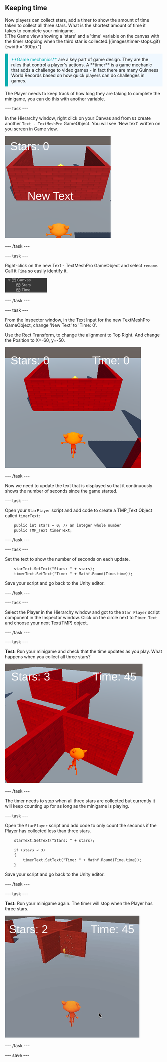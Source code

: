 ## Keeping time

<div style="display: flex; flex-wrap: wrap">
<div style="flex-basis: 200px; flex-grow: 1; margin-right: 15px;">
Now players can collect stars, add a timer to show the amount of time taken to collect all three stars. What is the shortest amount of time it takes to complete your minigame.
</div>
<div>
![The Game view showing a 'stars' and a 'time' variable on the canvas with the timer stopping when the third star is collected.](images/timer-stops.gif){:width="300px"}
</div>
</div>

<p style="border-left: solid; border-width:10px; border-color: #0faeb0; background-color: aliceblue; padding: 10px;">
<span style="color: #0faeb0">**Game mechanics**</span> are a key part of game design. They are the rules that control a player's actions. A **timer** is a game mechanic that adds a challenge to video games - in fact there are many Guinness World Records based on how quick players can do challenges in games.
</p>

The Player needs to keep track of how long they are taking to complete the minigame, you can do this with another variable. 

--- task ---

In the Hierarchy window, right click on your Canvas and from `UI` create another `Text - TextMeshPro` GameObject. You will see 'New text' written on you screen in Game view. 

![The Game view with a 'New text' UI text item showing across the screen.](images/new-timer.png)

--- /task ---

--- task ---

Right-click on the new Text - TextMeshPro GameObject and select `rename`. Call it `Time` so easily identify it.

![Renamed Time gameobject in Hierachy window](images/time-gameobject.png)

--- /task ---

--- task ---

From the Inspector window, in the Text Input for the new TextMeshPro GameObject, change 'New Text' to 'Time: 0'.

Use the Rect Transform, to change the alignment to Top Right. And change the Position to X=-60, y=-50.

![The Inspector window with Anchor presets dropdown showing top left and Pos x and Pos Y updated](images/reposition-text-timer.png)

--- /task ---

Now we need to update the text that is displayed so that it continuously shows the number of seconds since the game started.

--- task ---

Open your `StarPlayer` script and add code to create a TMP_Text Object called `timerText`: 

```
    public int stars = 0; // an integer whole number
    public TMP_Text timerText;

```

--- /task ---

--- task ---

Set the text to show the number of seconds on each update.

```
    starText.SetText("Stars: " + stars);
    timerText.SetText("Time: " + Mathf.Round(Time.time));
```

Save your script and go back to the Unity editor. 

--- /task ---

--- task ---

Select the Player in the Hierarchy window and got to the `Star Player` script component in the Inspector window. Click on the circle next to `Timer Text` and choose your next Text(TMP) object. 

--- /task ---

--- task ---

**Test:** Run your minigame and check that the time updates as you play. What happens when you collect all three stars? 

![Game view with UI text showing 3 stars collected and time 45 seconds ](images/both-texts-updating.png)

--- /task ---

The timer needs to stop when all three stars are collected but currently it will keep counting up for as long as the minigame is playing. 

--- task ---

Open the `StarPlayer` script and add code to only count the seconds if the Player has collected less than three stars.

```
    starText.SetText("Stars: " + stars);

    if (stars < 3)
    {
        timerText.SetText("Time: " + Mathf.Round(Time.time));
    }
```

Save your script and go back to the Unity editor. 

--- /task ---

--- task ---

**Test:** Run your minigame again. The timer will stop when the Player has three stars. 

![The Game view showing the timer counting up from 45 and stopping at 47 when three stars are collected.](images/timer-stops.gif)

--- /task ---

--- save ---